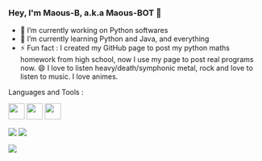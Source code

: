 ### Hey, I'm Maous-B, a.k.a Maous-BOT 👋

- 🔭 I’m currently working on Python softwares
- 🌱 I’m currently learning Python and Java, and everything 
- ⚡ Fun fact : I created my GitHub page to post my python maths homework from high school, now I use my page to post real programs now. 😄 I love to listen heavy/death/symphonic metal, rock and love to listen to music. I love animes.

Languages and Tools :

<img src="https://cdn.jsdelivr.net/gh/devicons/devicon/icons/python/python-plain.svg" width="32" height="32"/> <img src="https://cdn.jsdelivr.net/gh/devicons/devicon/icons/java/java-original.svg" width="32" height="32"/> <img src="https://cdn.jsdelivr.net/gh/devicons/devicon/icons/vscode/vscode-original.svg" width="32" height="32"/>


<img src="https://github-readme-stats.vercel.app/api?username=Maous-B&&show_icons=true&title_color=ffffff&icon_color=bb2acf&text_color=daf7dc&bg_color=151515"> <img src="https://github-readme-stats.vercel.app/api/top-langs/?username=Maous-B&&show_icons=true&title_color=ffffff&icon_color=bb2acf&text_color=daf7dc&bg_color=151515">

![](https://komarev.com/ghpvc/?username=Maous-B)

